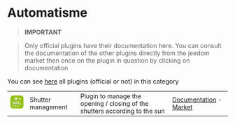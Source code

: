 
# Automatisme


>**IMPORTANT**

>Only official plugins have their documentation here. You can consult the documentation of the other plugins directly from the jeedom market then once on the plugin in question by clicking on documentation


You can see [here](https://market.jeedom.com/index.php?v=d&p=market&type=plugin&categorie=automatisation) all plugins (official or not) in this category

| | | | |
|--- | --- | --- | ---|
|<img src="sunshutter/sunshutter_icon.png" class="pluginLogo" width="100" />|Shutter management|Plugin to manage the opening / closing of the shutters according to the sun|[Documentation](sunshutter/index.md) - [Market](https://market.jeedom.com/index.php?v=d&p=market_display&id=3793)|
